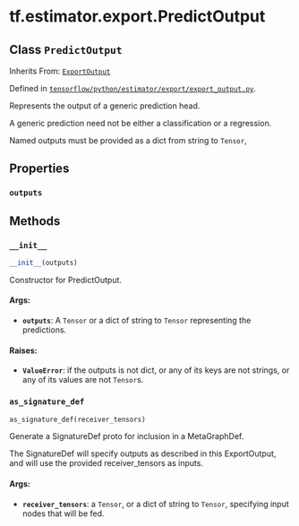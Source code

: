 <div itemscope itemtype="http://developers.google.com/ReferenceObject">
<meta itemprop="name" content="tf.estimator.export.PredictOutput" />
<meta itemprop="property" content="outputs"/>
<meta itemprop="property" content="__init__"/>
<meta itemprop="property" content="as_signature_def"/>
</div>

# tf.estimator.export.PredictOutput

## Class `PredictOutput`

Inherits From: [`ExportOutput`](../../../tf/estimator/export/ExportOutput.md)



Defined in [`tensorflow/python/estimator/export/export_output.py`](https://www.tensorflow.org/code/tensorflow/python/estimator/export/export_output.py).

Represents the output of a generic prediction head.

A generic prediction need not be either a classification or a regression.

Named outputs must be provided as a dict from string to `Tensor`,

## Properties

<h3 id="outputs"><code>outputs</code></h3>





## Methods

<h3 id="__init__"><code>__init__</code></h3>

``` python
__init__(outputs)
```

Constructor for PredictOutput.

#### Args:

* <b>`outputs`</b>: A `Tensor` or a dict of string to `Tensor` representing the
    predictions.


#### Raises:

* <b>`ValueError`</b>: if the outputs is not dict, or any of its keys are not
      strings, or any of its values are not `Tensor`s.

<h3 id="as_signature_def"><code>as_signature_def</code></h3>

``` python
as_signature_def(receiver_tensors)
```

Generate a SignatureDef proto for inclusion in a MetaGraphDef.

The SignatureDef will specify outputs as described in this ExportOutput,
and will use the provided receiver_tensors as inputs.

#### Args:

* <b>`receiver_tensors`</b>: a `Tensor`, or a dict of string to `Tensor`, specifying
    input nodes that will be fed.



